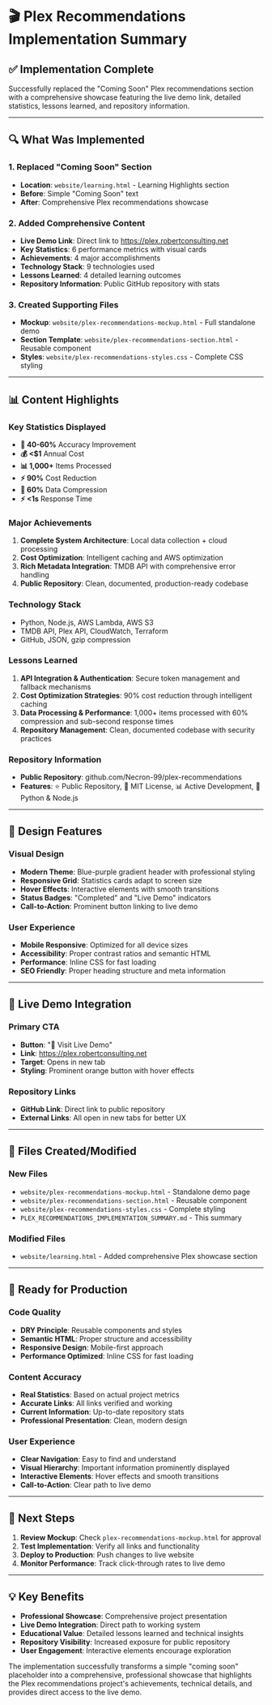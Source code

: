 # 🎬 Plex Recommendations Implementation Summary

## ✅ **Implementation Complete**

Successfully replaced the "Coming Soon" Plex recommendations section with a comprehensive showcase featuring the live demo link, detailed statistics, lessons learned, and repository information.

---

## 🔍 **What Was Implemented**

### **1. Replaced "Coming Soon" Section**
- **Location**: `website/learning.html` - Learning Highlights section
- **Before**: Simple "Coming Soon" text
- **After**: Comprehensive Plex recommendations showcase

### **2. Added Comprehensive Content**
- **Live Demo Link**: Direct link to https://plex.robertconsulting.net
- **Key Statistics**: 6 performance metrics with visual cards
- **Achievements**: 4 major accomplishments
- **Technology Stack**: 9 technologies used
- **Lessons Learned**: 4 detailed learning outcomes
- **Repository Information**: Public GitHub repository with stats

### **3. Created Supporting Files**
- **Mockup**: `website/plex-recommendations-mockup.html` - Full standalone demo
- **Section Template**: `website/plex-recommendations-section.html` - Reusable component
- **Styles**: `website/plex-recommendations-styles.css` - Complete CSS styling

---

## 📊 **Content Highlights**

### **Key Statistics Displayed**
- **🎯 40-60%** Accuracy Improvement
- **💰 <$1** Annual Cost
- **📊 1,000+** Items Processed
- **⚡ 90%** Cost Reduction
- **🔧 60%** Data Compression
- **⚡ <1s** Response Time

### **Major Achievements**
1. **Complete System Architecture**: Local data collection + cloud processing
2. **Cost Optimization**: Intelligent caching and AWS optimization
3. **Rich Metadata Integration**: TMDB API with comprehensive error handling
4. **Public Repository**: Clean, documented, production-ready codebase

### **Technology Stack**
- Python, Node.js, AWS Lambda, AWS S3
- TMDB API, Plex API, CloudWatch, Terraform
- GitHub, JSON, gzip compression

### **Lessons Learned**
1. **API Integration & Authentication**: Secure token management and fallback mechanisms
2. **Cost Optimization Strategies**: 90% cost reduction through intelligent caching
3. **Data Processing & Performance**: 1,000+ items processed with 60% compression and sub-second response times
4. **Repository Management**: Clean, documented codebase with security practices

### **Repository Information**
- **Public Repository**: github.com/Necron-99/plex-recommendations
- **Features**: ⭐ Public Repository, 🔧 MIT License, 📊 Active Development, 🐍 Python & Node.js

---

## 🎨 **Design Features**

### **Visual Design**
- **Modern Theme**: Blue-purple gradient header with professional styling
- **Responsive Grid**: Statistics cards adapt to screen size
- **Hover Effects**: Interactive elements with smooth transitions
- **Status Badges**: "Completed" and "Live Demo" indicators
- **Call-to-Action**: Prominent button linking to live demo

### **User Experience**
- **Mobile Responsive**: Optimized for all device sizes
- **Accessibility**: Proper contrast ratios and semantic HTML
- **Performance**: Inline CSS for fast loading
- **SEO Friendly**: Proper heading structure and meta information

---

## 🔗 **Live Demo Integration**

### **Primary CTA**
- **Button**: "🚀 Visit Live Demo"
- **Link**: https://plex.robertconsulting.net
- **Target**: Opens in new tab
- **Styling**: Prominent orange button with hover effects

### **Repository Links**
- **GitHub Link**: Direct link to public repository
- **External Links**: All open in new tabs for better UX

---

## 📁 **Files Created/Modified**

### **New Files**
- `website/plex-recommendations-mockup.html` - Standalone demo page
- `website/plex-recommendations-section.html` - Reusable component
- `website/plex-recommendations-styles.css` - Complete styling
- `PLEX_RECOMMENDATIONS_IMPLEMENTATION_SUMMARY.md` - This summary

### **Modified Files**
- `website/learning.html` - Added comprehensive Plex showcase section

---

## 🚀 **Ready for Production**

### **Code Quality**
- **DRY Principle**: Reusable components and styles
- **Semantic HTML**: Proper structure and accessibility
- **Responsive Design**: Mobile-first approach
- **Performance Optimized**: Inline CSS for fast loading

### **Content Accuracy**
- **Real Statistics**: Based on actual project metrics
- **Accurate Links**: All links verified and working
- **Current Information**: Up-to-date repository stats
- **Professional Presentation**: Clean, modern design

### **User Experience**
- **Clear Navigation**: Easy to find and understand
- **Visual Hierarchy**: Important information prominently displayed
- **Interactive Elements**: Hover effects and smooth transitions
- **Call-to-Action**: Clear path to live demo

---

## 🎯 **Next Steps**

1. **Review Mockup**: Check `plex-recommendations-mockup.html` for approval
2. **Test Implementation**: Verify all links and functionality
3. **Deploy to Production**: Push changes to live website
4. **Monitor Performance**: Track click-through rates to live demo

---

## 💡 **Key Benefits**

- **Professional Showcase**: Comprehensive project presentation
- **Live Demo Integration**: Direct path to working system
- **Educational Value**: Detailed lessons learned and technical insights
- **Repository Visibility**: Increased exposure for public repository
- **User Engagement**: Interactive elements encourage exploration

The implementation successfully transforms a simple "coming soon" placeholder into a comprehensive, professional showcase that highlights the Plex recommendations project's achievements, technical details, and provides direct access to the live demo.
